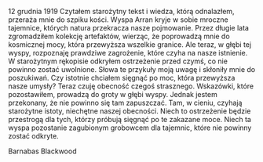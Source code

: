 12 grudnia 1919
Czytałem starożytny tekst i wiedza, którą odnalazłem, przeraża mnie do szpiku kości. Wyspa Arran kryje w sobie mroczne tajemnice, których natura przekracza nasze pojmowanie. Przez długie lata zgromadziłem kolekcję artefaktów, wierząc, że poprowadzą mnie do kosmicznej mocy, która przewyższa wszelkie granice. Ale teraz, w głębi tej wyspy, rozpoznaję prawdziwe zagrożenie, które czyha na nasze istnienie. W starożytnym rękopisie odkryłem ostrzeżenie przed czymś, co nie powinno zostać uwolnione. Słowa te przykuły moją uwagę i skłoniły mnie do poszukiwań. Czy istotnie chciałem sięgnąć po moc, która przewyższa nasze umysły? Teraz czuję obecność czegoś strasznego. Wskazówki, które pozostawiłem, prowadzą do groty w głębi wyspy. Jednak jestem przekonany, że nie powinno się tam zapuszczać. Tam, w cieniu, czyhają starożytne istoty, niechętne naszej obecności. Niech to ostrzeżenie będzie przestrogą dla tych, którzy próbują sięgnąć po te zakazane moce. Niech ta wyspa pozostanie zagubionym grobowcem dla tajemnic, które nie powinny zostać odkryte. 

Barnabas Blackwood